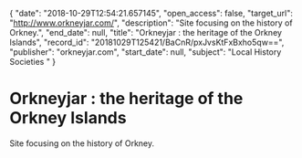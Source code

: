 {
  "date": "2018-10-29T12:54:21.657145", 
  "open_access": false, 
  "target_url": "http://www.orkneyjar.com/", 
  "description": "Site focusing on the history of Orkney.", 
  "end_date": null, 
  "title": "Orkneyjar : the heritage of the Orkney Islands", 
  "record_id": "20181029T125421/BaCnR/pxJvsKtFxBxho5qw==", 
  "publisher": "orkneyjar.com", 
  "start_date": null, 
  "subject": "Local History Societies "
}

# Orkneyjar : the heritage of the Orkney Islands

Site focusing on the history of Orkney.
